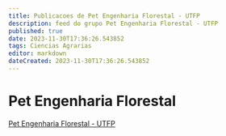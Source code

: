 ```yaml
---
title: Publicacoes de Pet Engenharia Florestal - UTFP
description: feed do grupo Pet Engenharia Florestal - UTFP
published: true
date: 2023-11-30T17:36:26.543852
tags: Ciencias Agrarias
editor: markdown
dateCreated: 2023-11-30T17:36:26.543852
---
```


# Pet Engenharia Florestal
[Pet Engenharia Florestal - UTFP](/grupo/253PetEngenhariaFlorestalUTFP.md)